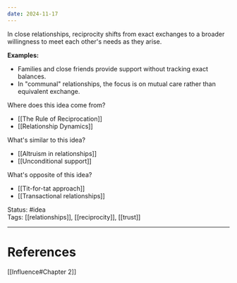 ```yaml
---
date: 2024-11-17
---
```

In close relationships, reciprocity shifts from exact exchanges to a broader willingness to meet each other's needs as they arise.

**Examples:**
- Families and close friends provide support without tracking exact balances.
- In "communal" relationships, the focus is on mutual care rather than equivalent exchange.

Where does this idea come from?  
- [[The Rule of Reciprocation]]
- [[Relationship Dynamics]]

What's similar to this idea?  
- [[Altruism in relationships]]
- [[Unconditional support]]

What's opposite of this idea?  
- [[Tit-for-tat approach]]
- [[Transactional relationships]]


Status: #idea  
Tags:  [[relationships]], [[reciprocity]], [[trust]]

---
# References
[[Influence#Chapter 2]]
